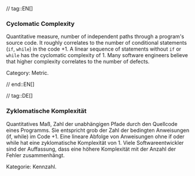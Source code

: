 // tag::EN[]
### Cyclomatic Complexity

Quantitative measure, number of independent paths through a program's source code.
It roughly correlates to the number of conditional statements (`if`, `while`) in the code +1.
A linear sequence of statements without `if` or `while` has the cyclomatic complexity of 1.
Many software engineers believe that higher complexity correlates to the number of defects.

Category: Metric.

// end::EN[]

// tag::DE[]
### Zyklomatische Komplexität

Quantitatives Maß, Zahl der unabhängigen Pfade durch den Quellcode
eines Programms. Sie entspricht grob der Zahl der bedingten
Anweisungen (if, while) im Code +1. Eine lineare Abfolge von
Anweisungen ohne if oder while hat eine zyklomatische Komplexität
von 1. Viele Softwareentwickler sind der Auffassung, dass eine höhere
Komplexität mit der Anzahl der Fehler zusammenhängt.

Kategorie: Kennzahl.

